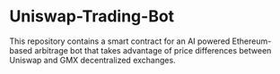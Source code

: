 # Uniswap-Trading-Bot
This repository contains a smart contract for an AI powered Ethereum-based arbitrage bot that takes advantage of price differences between Uniswap and GMX decentralized exchanges.
